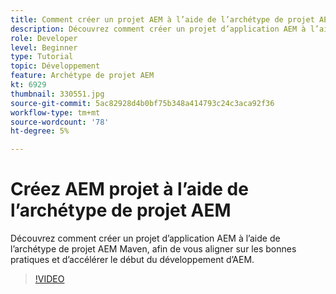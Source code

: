 ```yaml
---
title: Comment créer un projet AEM à l’aide de l’archétype de projet AEM Maven
description: Découvrez comment créer un projet d’application AEM à l’aide de l’archétype de projet AEM Maven, afin de vous aligner sur les bonnes pratiques et d’accélérer le début du développement d’AEM.
role: Developer
level: Beginner
type: Tutorial
topic: Développement
feature: Archétype de projet AEM
kt: 6929
thumbnail: 330551.jpg
source-git-commit: 5ac82928d4b0bf75b348a414793c24c3aca92f36
workflow-type: tm+mt
source-wordcount: '78'
ht-degree: 5%

---
```



# Créez AEM projet à l’aide de l’archétype de projet AEM

Découvrez comment créer un projet d’application AEM à l’aide de l’archétype de projet AEM Maven, afin de vous aligner sur les bonnes pratiques et d’accélérer le début du développement d’AEM.

>[!VIDEO](https://video.tv.adobe.com/v/330551/?quality=12&learn=on)
